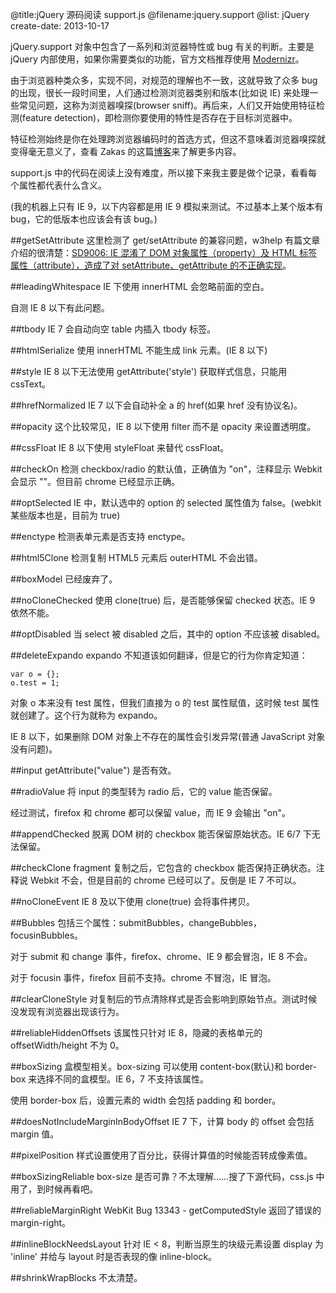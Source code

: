 @title:jQuery 源码阅读 support.js
@filename:jquery.support
@list: jQuery
create-date: 2013-10-17

jQuery.support 对象中包含了一系列和浏览器特性或 bug 有关的判断。主要是 jQuery 内部使用，如果你需要类似的功能，官方文档推荐使用 [Modernizr](http://modernizr.com/)。

由于浏览器种类众多，实现不同，对规范的理解也不一致，这就导致了众多 bug 的出现，很长一段时间里，人们通过检测浏览器类别和版本(比如说 IE) 来处理一些常见问题，这称为浏览器嗅探(browser sniff)。再后来，人们又开始使用特征检测(feature detection)，即检测你要使用的特性是否存在于目标浏览器中。

特征检测始终是你在处理跨浏览器编码时的首选方式，但这不意味着浏览器嗅探就变得毫无意义了，查看 Zakas 的这篇[博客](http://www.nczonline.net/blog/2006/11/16/browser-detection-versus-feature-detection/)来了解更多内容。

support.js 中的代码在阅读上没有难度，所以接下来我主要是做个记录，看看每个属性都代表什么含义。

(我的机器上只有 IE 9，以下内容都是用 IE 9 模拟来测试。不过基本上某个版本有 bug，它的低版本也应该会有该 bug。)

##getSetAttribute
这里检测了 get/setAttribute 的兼容问题，w3help 有篇文章介绍的很清楚：[SD9006: IE 混淆了 DOM 对象属性（property）及 HTML 标签属性（attribute），造成了对 setAttribute、getAttribute 的不正确实现](http://w3help.org/zh-cn/causes/SD9006)。

##leadingWhitespace
IE 下使用 innerHTML 会忽略前面的空白。

自测 IE 8 以下有此问题。

##tbody
IE 7 会自动向空 table 内插入 tbody 标签。

##htmlSerialize
使用 innerHTML 不能生成 link 元素。(IE 8 以下)

##style
IE 8 以下无法使用 getAttribute('style') 获取样式信息，只能用 cssText。

##hrefNormalized
IE 7 以下会自动补全 a 的 href(如果 href 没有协议名)。

##opacity
这个比较常见，IE 8 以下使用 filter 而不是 opacity 来设置透明度。

##cssFloat
IE 8 以下使用 styleFloat 来替代 cssFloat。

##checkOn
检测 checkbox/radio 的默认值，正确值为 "on"，注释显示 Webkit 会显示 ""。但目前 chrome 已经显示正确。

##optSelected
IE 中，默认选中的 option 的 selected 属性值为 false。(webkit 某些版本也是，目前为 true)

##enctype
检测表单元素是否支持 enctype。

##html5Clone
检测复制 HTML5 元素后 outerHTML 不会出错。

##boxModel
已经废弃了。

##noCloneChecked
使用 clone(true) 后，是否能够保留 checked 状态。IE 9 依然不能。

##optDisabled
当 select 被 disabled 之后，其中的 option 不应该被 disabled。

##deleteExpando
expando 不知道该如何翻译，但是它的行为你肯定知道：

	var o = {};
	o.test = 1;

对象 o 本来没有 test 属性，但我们直接为 o 的 test 属性赋值，这时候 test 属性就创建了。这个行为就称为 expando。

IE 8 以下，如果删除 DOM 对象上不存在的属性会引发异常(普通 JavaScript 对象没有问题)。

##input
getAttribute("value") 是否有效。

##radioValue
将 input 的类型转为 radio 后，它的 value 能否保留。

经过测试，firefox 和 chrome 都可以保留 value，而 IE 9 会输出 "on"。

##appendChecked
脱离 DOM 树的 checkbox 能否保留原始状态。IE 6/7 下无法保留。

##checkClone
fragment 复制之后，它包含的 checkbox 能否保持正确状态。注释说 Webkit 不会，但是目前的 chrome 已经可以了。反倒是 IE 7 不可以。

##noCloneEvent
IE 8 及以下使用 clone(true) 会将事件拷贝。

##Bubbles
包括三个属性：submitBubbles，changeBubbles，focusinBubbles。

对于 submit 和 change 事件，firefox、chrome、IE 9 都会冒泡，IE 8 不会。

对于 focusin 事件，firefox 目前不支持。chrome 不冒泡，IE 冒泡。

##clearCloneStyle
对复制后的节点清除样式是否会影响到原始节点。测试时候没发现有浏览器出现该行为。

##reliableHiddenOffsets
该属性只针对 IE 8，隐藏的表格单元的 offsetWidth/height 不为 0。

##boxSizing
盒模型相关。box-sizing 可以使用 content-box(默认)和 border-box 来选择不同的盒模型。IE 6，7 不支持该属性。

使用 border-box 后，设置元素的 width 会包括 padding 和 border。

##doesNotIncludeMarginInBodyOffset
IE 7 下，计算 body 的 offset 会包括 margin 值。

##pixelPosition
样式设置使用了百分比，获得计算值的时候能否转成像素值。

##boxSizingReliable
box-size 是否可靠？不太理解……搜了下源代码，css.js 中用了，到时候再看吧。

##reliableMarginRight
WebKit Bug 13343 - getComputedStyle 返回了错误的 margin-right。

##inlineBlockNeedsLayout
针对 IE < 8，判断当原生的块级元素设置 display 为 'inline' 并给与 layout 时是否表现的像 inline-block。

##shrinkWrapBlocks
不太清楚。
